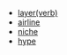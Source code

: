 - [layer(verb)](https://www.oxfordlearnersdictionaries.com/definition/english/layer_2)
- [airline](https://www.oxfordlearnersdictionaries.com/definition/english/airline)
- [niche](https://www.oxfordlearnersdictionaries.com/definition/english/niche_1)
- [hype](https://www.oxfordlearnersdictionaries.com/definition/english/hype_1)
